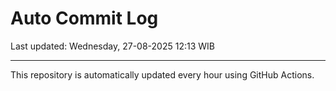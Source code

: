 # Auto Commit Log

Last updated: Wednesday, 27-08-2025 12:13 WIB

---

This repository is automatically updated every hour using GitHub Actions.
